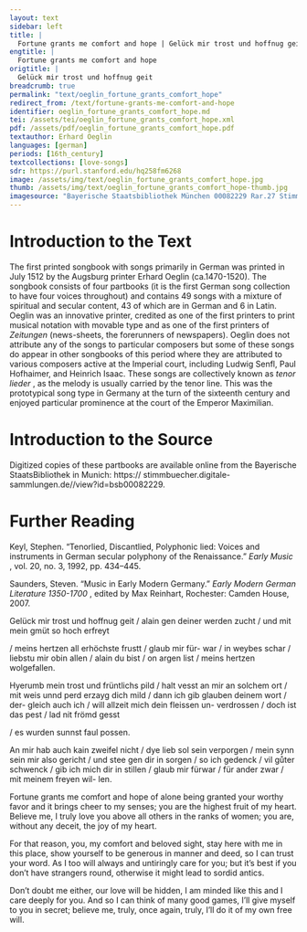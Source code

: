 ```yaml
---
layout: text
sidebar: left
title: |
  Fortune grants me comfort and hope | Gelück mir trost und hoffnug geit
engtitle: |
  Fortune grants me comfort and hope
origtitle: |
  Gelück mir trost und hoffnug geit
breadcrumb: true
permalink: "text/oeglin_fortune_grants_comfort_hope"
redirect_from: /text/fortune-grants-me-comfort-and-hope
identifier: oeglin_fortune_grants_comfort_hope.md
tei: /assets/tei/oeglin_fortune_grants_comfort_hope.xml
pdf: /assets/pdf/oeglin_fortune_grants_comfort_hope.pdf
textauthor: Erhard Oeglin
languages: [german]
periods: [16th_century]
textcollections: [love-songs]
sdr: https://purl.stanford.edu/hq258fm6268
image: /assets/img/text/oeglin_fortune_grants_comfort_hope.jpg
thumb: /assets/img/text/oeglin_fortune_grants_comfort_hope-thumb.jpg
imagesource: "Bayerische Staatsbibliothek München 00082229 Rar.27 Stimme T f.15r"
---
```

<h1>Introduction to the Text</h1>
<p>The first printed songbook with songs primarily in German was printed in July 1512 by the Augsburg printer Erhard Oeglin (ca.1470-1520). The songbook consists of four partbooks (it is the first German song collection to have four voices throughout) and contains 49 songs with a mixture of spiritual and secular content, 43 of which are in German and 6 in Latin. Oeglin was an innovative printer, credited as one of the first printers to print musical notation with movable type and as one of the first printers of <i> Zeitungen </i> (news-sheets, the forerunners of newspapers). Oeglin does not attribute any of the songs to particular composers but some of these songs do appear in other songbooks of this period where they are attributed to various composers active at the Imperial court, including Ludwig Senfl, Paul Hofhaimer, and Heinrich Isaac. These songs are collectively known as <i> tenor lieder</i> , as the melody is usually carried by the tenor line. This was the prototypical song type in Germany at the turn of the sixteenth century and enjoyed particular prominence at the court of the Emperor Maximilian.</p>

<h1>Introduction to the Source</h1>
<p>Digitized copies of these partbooks are available online from the Bayerische StaatsBibliothek in Munich: https:// stimmbuecher.digitale-sammlungen.de//view?id=bsb00082229.</p>

<h1>Further Reading</h1>
<p>Keyl, Stephen. “Tenorlied, Discantlied, Polyphonic lied: Voices and instruments in German secular polyphony of the Renaissance.” <i> Early Music</i> , vol. 20, no. 3, 1992, pp. 434–445.</p>
<p>Saunders, Steven. “Music in Early Modern Germany.” <i> Early Modern German Literature 1350-1700</i> , edited by Max Reinhart, Rochester: Camden House, 2007.</p>

<p>Gelück mir trost und hoffnug geit / alain gen deiner werden zucht / und mit mein gmüt so hoch erfreyt</p>
<p>/ meins hertzen all erhöchste frustt / glaub mir für- war / in weybes schar / liebstu mir obin allen / alain du bist / on argen list / meins hertzen wolgefallen.</p>

<p>Hyerumb mein trost und früntlichs pild / halt vesst an mir an solchem ort / mit weis unnd perd erzayg dich mild / dann ich gib glauben deinem wort / der- gleich auch ich / will allzeit mich dein fleissen un- verdrossen / doch ist das pest / lad nit frömd gesst</p>
<p>/ es wurden sunnst faul possen.</p>

<p>An mir hab auch kain zweifel nicht / dye lieb sol sein verporgen / mein synn sein mir also gericht / und stee gen dir in sorgen / so ich gedenck / vil gůter schwenck / gib ich mich dir in stillen / glaub mir fürwar / für ander zwar / mit meinem freyen wil- len.</p>
<p>Fortune grants me comfort and hope of alone being granted your worthy favor and it brings cheer to my senses; you are the highest fruit of my heart. Believe me, I truly love you above all others in the ranks of women; you are, without any deceit, the joy of my heart.</p>

<p>For that reason, you, my comfort and beloved sight, stay here with me in this place, show yourself to be generous in manner and deed, so I can trust your word. As I too will always and untiringly care for you; but it’s best if you don’t have strangers round, otherwise it might lead to sordid antics.</p>

<p>Don’t doubt me either, our love will be hidden, I am minded like this and I care deeply for you. And so I can think of many good games, I’ll give myself to you in secret; believe me, truly, once again, truly, I’ll do it of my own free will.</p>
